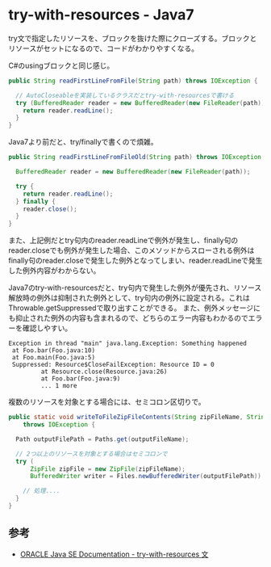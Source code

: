 # try-with-resources - Java7

try文で指定したリソースを、ブロックを抜けた際にクローズする。ブロックとリソースがセットになるので、コードがわかりやすくなる。

C#のusingブロックと同じ感じ。

```java
public String readFirstLineFromFile(String path) throws IOException {

  // AutoCloseableを実装しているクラスだとtry-with-resourcesで書ける
  try (BufferedReader reader = new BufferedReader(new FileReader(path))) {
    return reader.readLine();
  }
}
```

Java7より前だと、try/finallyで書くので煩雑。

```Java
public String readFirstLineFromFileOld(String path) throws IOException {

  BufferedReader reader = new BufferedReader(new FileReader(path));

  try {
    return reader.readLine();
  } finally {
    reader.close();
  }
}
```

また、上記例だとtry句内のreader.readLineで例外が発生し、finally句のreader.closeでも例外が発生した場合、このメソッドからスローされる例外はfinally句のreader.closeで発生した例外となってしまい、reader.readLineで発生した例外内容がわからない。

Java7のtry-with-resourcesだと、try句内で発生した例外が優先され、リソース解放時の例外は抑制された例外として、try句内の例外に設定される。これはThrowable.getSuppressedで取り出すことができる。
また、例外メッセージにも抑止された例外の内容も含まれるので、どちらのエラー内容もわかるのでエラーを確認しやすい。

```
Exception in thread "main" java.lang.Exception: Something happened
 at Foo.bar(Foo.java:10)
 at Foo.main(Foo.java:5)
 Suppressed: Resource$CloseFailException: Resource ID = 0
         at Resource.close(Resource.java:26)
         at Foo.bar(Foo.java:9)
         ... 1 more
```

複数のリソースを対象とする場合には、セミコロン区切りで。

```java
public static void writeToFileZipFileContents(String zipFileName, String outputFileName)
    throws IOException {

  Path outputFilePath = Paths.get(outputFileName);

  // 2つ以上のリソースを対象とする場合はセミコロンで
  try (
      ZipFile zipFile = new ZipFile(zipFileName);
      BufferedWriter writer = Files.newBufferedWriter(outputFilePath)) {

    // 処理....
  }
}
```

## 参考

* [ORACLE Java SE Documentation - try-with-resources 文](http://docs.oracle.com/javase/jp/7/technotes/guides/language/try-with-resources.html#suppressed-exceptions "try-with-resources 文")
